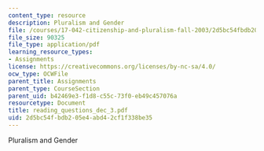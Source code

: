 ```yaml
---
content_type: resource
description: Pluralism and Gender
file: /courses/17-042-citizenship-and-pluralism-fall-2003/2d5bc54fbdb205e4abd42cf1f338be35_reading_questions_dec_3.pdf
file_size: 90325
file_type: application/pdf
learning_resource_types:
- Assignments
license: https://creativecommons.org/licenses/by-nc-sa/4.0/
ocw_type: OCWFile
parent_title: Assignments
parent_type: CourseSection
parent_uid: b42469e3-f1d8-c55c-73f0-eb49c457076a
resourcetype: Document
title: reading_questions_dec_3.pdf
uid: 2d5bc54f-bdb2-05e4-abd4-2cf1f338be35
---
```

Pluralism and Gender